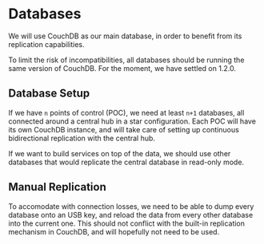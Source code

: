 # Databases

We will use CouchDB as our main database, in order to benefit from its
replication capabilities.

To limit the risk of incompatibilities, all databases should be running
the same version of CouchDB. For the moment, we have settled on 1.2.0.

## Database Setup

If we have `n` points of control (POC), we need at least `n+1` databases,
all connected around a central hub in a star configuration. Each
POC will have its own CouchDB instance, and will take care of setting up
continuous bidirectional replication with the central hub.

If we want to build services on top of the data, we should use other
databases that would replicate the central database in read-only mode.

## Manual Replication

To accomodate with connection losses, we need to be able to dump every
database onto an USB key, and reload the data from every other database
into the current one. This should not conflict with the built-in replication
mechanism in CouchDB, and will hopefully not need to be used.

